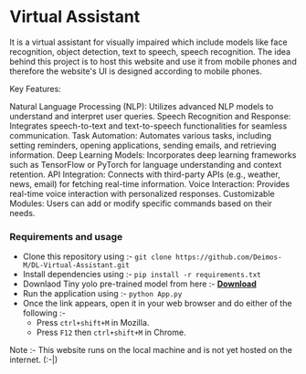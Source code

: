 # Virtual Assistant
It is a virtual assistant for visually impaired which include models like face recognition, object detection, text to speech, speech recognition. The idea behind this project is to host this website and use it from mobile phones and therefore the website's UI is designed according to mobile phones.

Key Features:

Natural Language Processing (NLP): Utilizes advanced NLP models to understand and interpret user queries.
Speech Recognition and Response: Integrates speech-to-text and text-to-speech functionalities for seamless communication.
Task Automation: Automates various tasks, including setting reminders, opening applications, sending emails, and retrieving information.
Deep Learning Models: Incorporates deep learning frameworks such as TensorFlow or PyTorch for language understanding and context retention.
API Integration: Connects with third-party APIs (e.g., weather, news, email) for fetching real-time information.
Voice Interaction: Provides real-time voice interaction with personalized responses.
Customizable Modules: Users can add or modify specific commands based on their needs.

### Requirements and usage 
* Clone this repository using :- `git clone https://github.com/Deimos-M/DL-Virtual-Assistant.git`
* Install dependencies using :- `pip install -r requirements.txt`
* Downlaod Tiny yolo pre-trained model from here :- <a href="https://github.com/OlafenwaMoses/ImageAI/releases/download/1.0/yolo-tiny.h5">**Download**</a> 
* Run the application using :- `python App.py`
* Once the link appears, open it in your web browser and do either of the following  :- 
    * Press `ctrl+shift+M` in Mozilla.
    * Press `F12` then `ctrl+shift+M` in Chrome.

Note :- This website runs on the local machine and is not yet hosted on the internet. (:-|)

